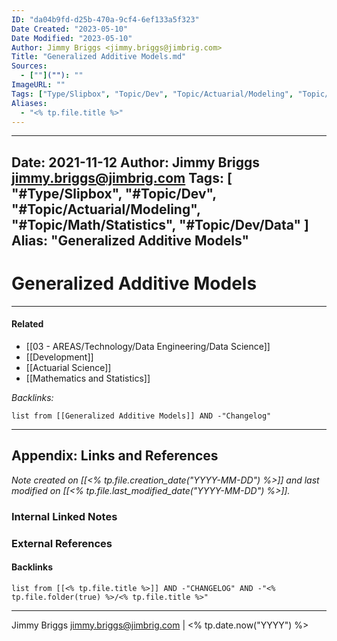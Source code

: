 ```yaml
---
ID: "da04b9fd-d25b-470a-9cf4-6ef133a5f323"
Date Created: "2023-05-10"
Date Modified: "2023-05-10"
Author: Jimmy Briggs <jimmy.briggs@jimbrig.com>
Title: "Generalized Additive Models.md"
Sources: 
  - [""](""): ""
ImageURL: ""
Tags: ["Type/Slipbox", "Topic/Dev", "Topic/Actuarial/Modeling", "Topic/Math/Statistics", "Topic/Dev/Data"]
Aliases:
  - "<% tp.file.title %>"
---
```


---
Date: 2021-11-12
Author: Jimmy Briggs <jimmy.briggs@jimbrig.com>
Tags:
  [
    "#Type/Slipbox",
    "#Topic/Dev",
    "#Topic/Actuarial/Modeling",
    "#Topic/Math/Statistics",
    "#Topic/Dev/Data"
  ]
Alias: "Generalized Additive Models"
---

# Generalized Additive Models

***

#### Related

- [[03 - AREAS/Technology/Data Engineering/Data Science]]
- [[Development]]
- [[Actuarial Science]]
- [[Mathematics and Statistics]]

*Backlinks:*

```dataview
list from [[Generalized Additive Models]] AND -"Changelog"
```

***

## Appendix: Links and References

*Note created on [[<% tp.file.creation_date("YYYY-MM-DD") %>]] and last modified on [[<% tp.file.last_modified_date("YYYY-MM-DD") %>]].*

### Internal Linked Notes

### External References

#### Backlinks

```dataview
list from [[<% tp.file.title %>]] AND -"CHANGELOG" AND -"<% tp.file.folder(true) %>/<% tp.file.title %>"
```


***

Jimmy Briggs <jimmy.briggs@jimbrig.com> | <% tp.date.now("YYYY") %>